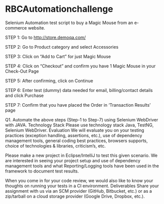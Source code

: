 # RBCAutomationchallenge
Selenium Automation test script to buy a Magic Mouse from an e-commerce website.

STEP 1: Go to http://store.demoqa.com/

STEP 2: Go to Product category and select Accessories

STEP 3: Click on “Add to Cart” for just Magic Mouse

STEP 4: Click on “Checkout” and confirm you have 1 Magic Mouse in your Check-Out Page

STEP 5: After confirming, click on Continue

STEP 6: Enter test (dummy) data needed for email, billing/contact details and click Purchase

STEP 7: Confirm that you have placed the Order in ‘Transaction Results’ page

Q1. Automate the above steps (Step-1 to Step-7) using Selenium WebDriver with JAVA. Technology Stack Please use technology stack Java, TestNG, Selenium WebDriver. Evaluation We will evaluate you on your testing practices (exception handling, assertions, etc.), use of dependency management tools, general coding best practices, browsers supports, choice of technologies & libraries, criticism’s, etc.

Please make a new project in Eclipse/IntelliJ to test this given scenario. We are interested in seeing your project setup and use of dependency management tools and what Reporting/Logging tools have been used in the framework to document test results.

When you come in for your code review, we would also like to know your thoughts on running your tests in a CI environment. Deliverables Share your assignment with us via an SCM provider (GitHub, Bitbucket, etc.) or as a zip/tarball on a cloud storage provider (Google Drive, Dropbox, etc.).
